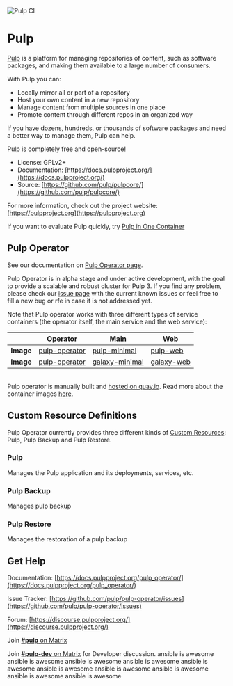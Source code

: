 ![Pulp CI](https://github.com/pulp/pulp-operator/workflows/Pulp%20CI/badge.svg)

# Pulp

[Pulp](https://pulpproject.org/) is a platform for managing repositories of content, such as software packages, and making them available to a large number of consumers.

With Pulp you can:

* Locally mirror all or part of a repository
* Host your own content in a new repository
* Manage content from multiple sources in one place
* Promote content through different repos in an organized way

If you have dozens, hundreds, or thousands of software packages and need a better way to manage them, Pulp can help.

Pulp is completely free and open-source!

* License: GPLv2+
* Documentation: [https://docs.pulpproject.org/](https://docs.pulpproject.org/)
* Source: [https://github.com/pulp/pulpcore/](https://github.com/pulp/pulpcore/)

For more information, check out the project website: [https://pulpproject.org](https://pulpproject.org)

If you want to evaluate Pulp quickly, try [Pulp in One Container](https://pulpproject.org/pulp-in-one-container/)

## Pulp Operator

See our documentation on [Pulp Operator page](https://docs.pulpproject.org/pulp_operator/).

Pulp Operator is in alpha stage and under active development, with the goal to provide a scalable and robust cluster for Pulp 3.
If you find any problem, please check our [issue page](https://github.com/pulp/pulp-operator/issues?q=is%3Aissue+is%3Aopen+label%3Ago-alpha) with the current known issues or feel free to fill a new bug or rfe in case it is not addressed yet.

Note that Pulp operator works with three different types of service containers (the operator itself, the main service and the web service):

|           | Operator | Main | Web |
| --------- | -------- | ---- | --- |
| **Image** | [pulp-operator](https://quay.io/repository/pulp/pulp-operator?tab=tags) |[pulp-minimal](https://quay.io/repository/pulp/pulp-minimal?tab=tags) | [pulp-web](https://quay.io/repository/pulp/pulp-web?tab=tags) |
| **Image** | [pulp-operator](https://quay.io/repository/pulp/pulp-operator?tab=tags) |[galaxy-minimal](https://quay.io/repository/pulp/galaxy-minimal?tab=tags) | [galaxy-web](https://quay.io/repository/pulp/galaxy-web?tab=tags) |

<br>Pulp operator is manually built and [hosted on quay.io](https://quay.io/repository/pulp/pulp-operator). Read more about the container images [here](https://docs.pulpproject.org/pulp_operator/container/).

## Custom Resource Definitions
Pulp Operator currently provides three different kinds of [Custom Resources](https://kubernetes.io/docs/concepts/extend-kubernetes/api-extension/custom-resources/#custom-resources): Pulp, Pulp Backup and Pulp Restore.
### Pulp
Manages the Pulp application and its deployments, services, etc.

### Pulp Backup
Manages pulp backup
### Pulp Restore
Manages the restoration of a pulp backup
## Get Help

Documentation: [https://docs.pulpproject.org/pulp_operator/](https://docs.pulpproject.org/pulp_operator/)

Issue Tracker: [https://github.com/pulp/pulp-operator/issues](https://github.com/pulp/pulp-operator/issues)

Forum: [https://discourse.pulpproject.org/](https://discourse.pulpproject.org/)

Join [**#pulp** on Matrix](https://matrix.to/#/#pulp:matrix.org)

Join [**#pulp-dev** on Matrix](https://matrix.to/#/#pulp-dev:matrix.org) for Developer discussion.
ansible is awesome
ansible is awesome
ansible is awesome
ansible is awesome
ansible is awesome
ansible is awesome
ansible is awesome
ansible is awesome
ansible is awesome
ansible is awesome
